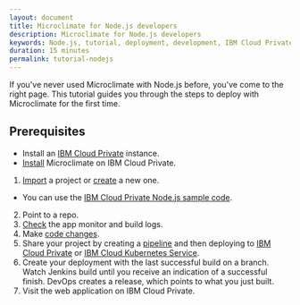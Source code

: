 ```yaml
---
layout: document
title: Microclimate for Node.js developers
description: Microclimate for Node.js developers
keywords: Node.js, tutorial, deployment, development, IBM Cloud Private, cloud, deploy to IBM Cloud Private, Jenkins, DevOps
duration: 15 minutes
permalink: tutorial-nodejs
---
```


If you've never used Microclimate with Node.js before, you've come to the right page. This tutorial guides you through the steps to deploy with Microclimate for the first time.

## Prerequisites
* Install an [IBM Cloud Private](https://www.ibm.com/support/knowledgecenter/SSBS6K_2.1.0/installing/installing.html) instance.
* [Install](https://github.com/IBM/charts/blob/master/stable/ibm-microclimate/README.md) Microclimate on IBM Cloud Private.

1. [Import](importingaproject) a project or [create](creatingaproject) a new one.
  * You can use the [IBM Cloud Private Node.js sample code](https://github.com/ibm-developer/icp-nodejs-sample).
2. Point to a repo.
3. [Check](checkingstatuses) the app monitor and build logs.
4. Make [code changes](edityourcode).
5. Share your project by creating a [pipeline](usingapipeline) and then deploying to [IBM Cloud Private](https://github.com/IBM/charts/blob/master/stable/ibm-microclimate/README.md) or [IBM Cloud Kubernetes Service](configiks).
6. Create your deployment with the last successful build on a branch. Watch Jenkins build until you receive an indication of a successful finish. DevOps creates a release, which points to what you just built.
7. Visit the web application on IBM Cloud Private.
